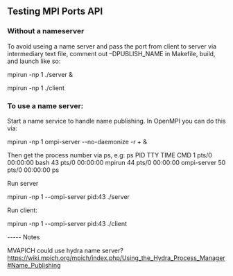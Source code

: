 ## Testing MPI Ports API

### Without a nameserver

To avoid useing a name server and pass the port from client to server via intermediary text file, comment out –DPUBLISH_NAME in Makefile, build, and launch like so:

mpirun -np 1 ./server &

mpirun -np 1 ./client

### To use a name server: 

Start a name service to handle name publishing. In OpenMPI you can do this via:

mpirun -np 1  ompi-server --no-daemonize -r + &

Then get the process number via ps, e.g:
ps
  PID TTY          TIME CMD
    1 pts/0    00:00:00 bash
   43 pts/0    00:00:00 mpirun
   44 pts/0    00:00:00 ompi-server
   50 pts/0    00:00:00 ps 

Run server

mpirun -np 1 --ompi-server pid:43 ./server

Run client: 

mpirun -np 1 --ompi-server pid:43 ./client


----- Notes

MVAPICH could use hydra name server? https://wiki.mpich.org/mpich/index.php/Using_the_Hydra_Process_Manager#Name_Publishing
